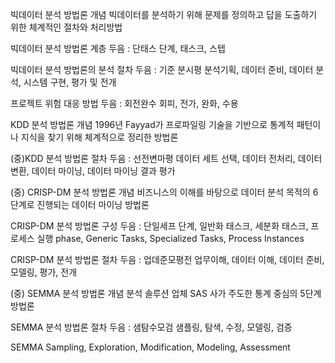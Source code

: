 빅데이터 분석 방법론 개념
빅데이터를 분석하기 위해 문제를 정의하고 답을 도출하기 위한 체계적인 절차와 처리방법

빅데이터 분석 방법론 계층
두음 : 단태스
단계, 태스크, 스텝

빅데이터 분석 방법론의 분석 절차
두음 : 기준 분시평
분석기획, 데이터 준비, 데이터 분석, 시스템 구현, 평가 및 전개

프로젝트 위험 대응 방법
두음 : 회전완수
회피, 전가, 완화, 수용

KDD 분석 방법론 개념
1996년 Fayyad가 프로파일링 기술을 기반으로 통계적 패턴이나 지식을 찾기 위해 체계적으로 정리한 방법론

(중)KDD 분석 방법론 절차
두음 : 선전변마평
데이터 세트 선택, 데이터 전처리, 데이터 변환, 데이터 마이닝, 데이터 마이닝 결과 평가

(중) CRISP-DM 분석 방법론 개념
비즈니스의 이해를 바탕으로 데이터 분석 목적의 6단계로 진행되는 데이터 마이닝 방법론

CRISP-DM 분석 방법론 구성
두음 : 단일세프
단계, 일반화 태스크, 세분화 태스크, 프로세스 실행
phase, Generic Tasks, Specialized Tasks, Process Instances

CRISP-DM 분석 방법론 절차
두음 : 업데준모평전
업무이해, 데이터 이해, 데이터 준비, 모델링, 평가, 전개

(중) SEMMA 분석 방법론 개념
분석 솔루션 업체 SAS 사가 주도한 통계 중심의 5단계 방법론

SEMMA 분석 방법론 절차
두음 : 샘탐수모검
샘플링, 탐색, 수정, 모델링, 검증

SEMMA
Sampling, Exploration, Modification, Modeling, Assessment
